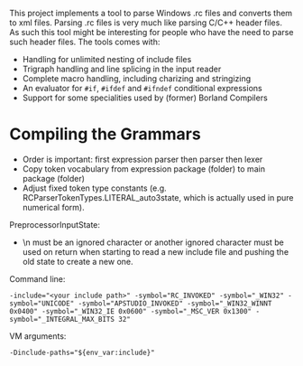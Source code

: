 This project implements a tool to parse Windows .rc files and converts them to xml files. Parsing .rc files is very much like parsing C/C++ header files. As such this tool might be interesting for people who have the need to parse such header files. The tools comes with:

- Handling for unlimited nesting of include files
- Trigraph handling and line splicing in the input reader
- Complete macro handling, including charizing  and stringizing
- An evaluator for `#if`, `#ifdef` and `#ifndef` conditional expressions
- Support for some specialities used by (former) Borland Compilers


Compiling the Grammars
===

- Order is important: first expression parser then parser then lexer
- Copy token vocabulary from expression package (folder) to main package (folder)
- Adjust fixed token type constants (e.g. RCParserTokenTypes.LITERAL_auto3state, which is actually used in pure numerical form).

PreprocessorInputState:

- \n must be an ignored character or another ignored character must be used on return when starting to read a new include file and
  pushing the old state to create a new one.

Command line:

`-include="<your include path>" -symbol="RC_INVOKED" -symbol="_WIN32" -symbol="UNICODE" -symbol="APSTUDIO_INVOKED" -symbol="_WIN32_WINNT 0x0400" -symbol="_WIN32_IE 0x0600" -symbol="_MSC_VER 0x1300" -symbol="_INTEGRAL_MAX_BITS 32"`

VM arguments:

`-Dinclude-paths="${env_var:include}"`
